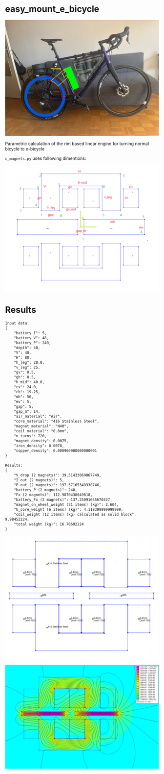 easy_mount_e_bicycle
====================

![general idea](./idea.jpg)

Parametric calculation of the rim based linear engine for turning normal bicycle to e-bicycle

`c_magnets.py` uses following dimentions:

![parametric task](./dimentions_points.png)


Results
=======


```
Input data:
{
    "battery_I": 5,
    "battery_V": 48,
    "battery_P": 240,
    "depth": 40,
    "V": 40,
    "H": 80,
    "h_leg": 20.0,
    "v_leg": 25,
    "gv": 0.5,
    "gh": 0.5,
    "h_mid": 40.0,
    "cv": 24.0,
    "ch": 19.25,
    "mh": 56,
    "mv": 5,
    "gap": 5,
    "gap_m": 14,
    "air_material": "Air",
    "core_material": "416 Stainless Steel",
    "magnet_material": "N40",
    "coil_material": "0.8mm",
    "n_turns": 720,
    "magnet_density": 0.0075,
    "iron_density": 0.0078,
    "copper_density": 0.008960000000000001
}

Results:
{
    "V_drop (2 magnets)": 39.51433069867749,
    "I_out (2 magnets)": 5,
    "P_out (2 magnets)": 197.57165349338746,
    "battery_P (2 magnets)": 240,
    "Fx (2 magnets)": 112.9870438649618,
    "battery_Fx (2 magnets)": 137.25091655670337,
    "magnet_on_wheel_weight (31 items) (kg)": 2.604,
    "U_core_weight (6 items) (kg)": 4.118399999999999,
    "coil_weight (12 items) (kg) calculated as solid block": 9.98452224,
    "total weight (kg)": 16.70692224
}
```


![definition](./results/definition.png)

![fields](./results/field.png)